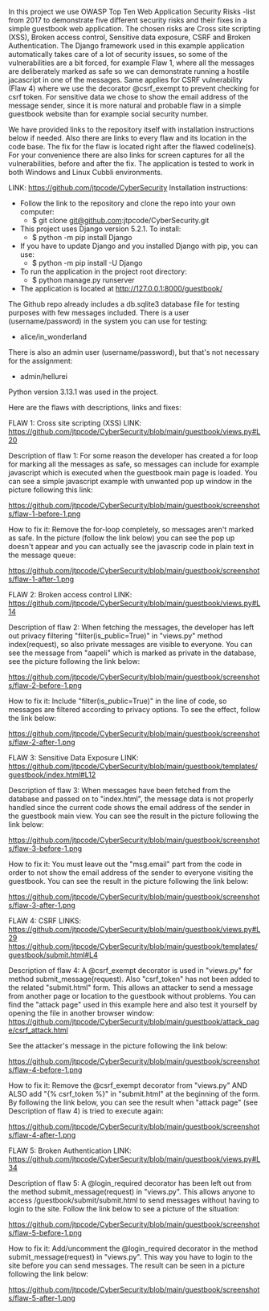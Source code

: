 In this project we use OWASP Top Ten Web Application Security Risks -list from 2017 to demonstrate five different security risks and their fixes in a simple guestbook web application. The chosen risks are Cross site scripting (XSS), Broken access control, Sensitive data exposure, CSRF and Broken Authentication. The Django framework used in this example application automatically takes care of a lot of security issues, so some of the vulnerabilities are a bit forced, for example Flaw 1, where all the messages are deliberately marked as safe so we can demonstrate running a hostile jacascript in one of the messages. Same applies for CSRF vulnerability (Flaw 4) where we use the decorator @csrf_exempt to prevent checking for csrf token. For sensitive data we chose to show the email address of the message sender, since it is more natural and probable flaw in a simple guestbook website than for example social security number.

We have provided links to the repository itself with installation instructions below if needed. Also there are links to every flaw and its location in the code base. The fix for the flaw is located right after the flawed codeline(s). For your convenience there are also links for screen captures for all the vulnerabilities, before and after the fix. The application is tested to work in both Windows and Linux Cubbli environments.

LINK: https://github.com/jtpcode/CyberSecurity
Installation instructions:
- Follow the link to the repository and clone the repo into your own computer:
  - $ git clone git@github.com:jtpcode/CyberSecurity.git
- This project uses Django version 5.2.1. To install:
  - $ python -m pip install Django
- If you have to update Django and you installed Django with pip, you can use:
  - $ python -m pip install -U Django
- To run the application in the project root directory:
  - $ python manage.py runserver
- The application is located at http://127.0.0.1:8000/guestbook/

The Github repo already includes a db.sqlite3 database file for testing purposes with few messages included. There is a user (username/password) in the system you can use for testing:
- alice/in_wonderland

There is also an admin user (username/password), but that's not necessary for the assignment:
- admin/hellurei

Python version 3.13.1 was used in the project. 

Here are the flaws with descriptions, links and fixes:

FLAW 1: Cross site scripting (XSS)
LINK: https://github.com/jtpcode/CyberSecurity/blob/main/guestbook/views.py#L20

Description of flaw 1:
For some reason the developer has created a for loop for marking all the messages as safe, so messages can include for example javascript which is executed when the guestbook main page is loaded. You can see a simple javascript example with unwanted pop up window in the picture following this link:

https://github.com/jtpcode/CyberSecurity/blob/main/guestbook/screenshots/flaw-1-before-1.png

How to fix it:
Remove the for-loop completely, so messages aren't marked as safe. In the picture (follow the link below) you can see the pop up doesn't appear and you can actually see the javascrip code in plain text in the message queue:

https://github.com/jtpcode/CyberSecurity/blob/main/guestbook/screenshots/flaw-1-after-1.png


FLAW 2: Broken access control
LINK: https://github.com/jtpcode/CyberSecurity/blob/main/guestbook/views.py#L14

Description of flaw 2:
When fetching the messages, the developer has left out privacy filtering "filter(is_public=True)" in "views.py" method index(request), so also private messages are visible to everyone. You can see the message from "aapeli" which is marked as private in the database, see the picture following the link below:

https://github.com/jtpcode/CyberSecurity/blob/main/guestbook/screenshots/flaw-2-before-1.png

How to fix it:
Include "filter(is_public=True)" in the line of code, so messages are filtered according to privacy options. To see the effect, follow the link below:

https://github.com/jtpcode/CyberSecurity/blob/main/guestbook/screenshots/flaw-2-after-1.png


FLAW 3: Sensitive Data Exposure
LINK: https://github.com/jtpcode/CyberSecurity/blob/main/guestbook/templates/guestbook/index.html#L12

Description of flaw 3:
When messages have been fetched from the database and passed on to "index.html", the message data is not properly handled since the current code shows the email address of the sender in the guestbook main view. You can see the result in the picture following the link below:

https://github.com/jtpcode/CyberSecurity/blob/main/guestbook/screenshots/flaw-3-before-1.png

How to fix it:
You must leave out the "msg.email" part from the code in order to not show the email address of the sender to everyone visiting the guestbook. You can see the result in the picture following the link below:

https://github.com/jtpcode/CyberSecurity/blob/main/guestbook/screenshots/flaw-3-after-1.png


FLAW 4: CSRF
LINKS:
https://github.com/jtpcode/CyberSecurity/blob/main/guestbook/views.py#L29
https://github.com/jtpcode/CyberSecurity/blob/main/guestbook/templates/guestbook/submit.html#L4

Description of flaw 4:
A @csrf_exempt decorator is used in "views.py" for method submit_message(request). Also "csrf_token" has not been added to the related "submit.html" form. This allows an attacker to send a message from another page or location to the guestbook without problems. You can find the "attack page" used in this example here and also test it yourself by opening the file in another browser window:
https://github.com/jtpcode/CyberSecurity/blob/main/guestbook/attack_page/csrf_attack.html

See the attacker's message in the picture following the link below:

https://github.com/jtpcode/CyberSecurity/blob/main/guestbook/screenshots/flaw-4-before-1.png

How to fix it:
Remove the @csrf_exempt decorator from "views.py" AND ALSO add "{% csrf_token %}" in "submit.html" at the beginning of the form. By following the link below, you can see the result when "attack page" (see Description of flaw 4) is tried to execute again:

https://github.com/jtpcode/CyberSecurity/blob/main/guestbook/screenshots/flaw-4-after-1.png


FLAW 5: Broken Authentication
LINK: https://github.com/jtpcode/CyberSecurity/blob/main/guestbook/views.py#L34

Description of flaw 5:
A @login_required decorator has been left out from the method submit_message(request) in "views.py". This allows anyone to access /guestbook/submit/submit.html to send messages without having to login to the site. Follow the link below to see a picture of the situation:

https://github.com/jtpcode/CyberSecurity/blob/main/guestbook/screenshots/flaw-5-before-1.png

How to fix it:
Add/uncomment the @login_required decorator in the method submit_message(request) in "views.py". This way you have to login to the site before you can send messages. The result can be seen in a picture following the link below:

https://github.com/jtpcode/CyberSecurity/blob/main/guestbook/screenshots/flaw-5-after-1.png
